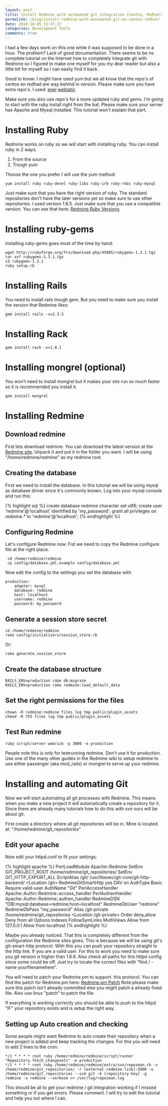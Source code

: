 ```yaml
---
layout: post
title: Install Redmine with automated git integration (Centos, Redhat)
permalink: /blog/install-redmine-with-automated-git-on-centos-redhat/
date: 2010-10-05 13:37:27
categories: Development Tools
comments: true
---
```


I had a few days work on this one while it was supposed to be done in a hour. The problem? Lack of good documentation. There seems to be no complete tutorial on the Internet how to completely integrate git with Redmine so I figured to make one myself for you my dear reader but also a little bit for myself so I can easily find it back.

Good to know: I might have used yum but we all know that the repo's of centos en redhad are way behind in version. Please make sure you have extra repo's. I used:
<a title="epel repo" href="http://fedoraproject.org/wiki/EPEL/FAQ#How_can_I_install_the_packages_from_the_EPEL_software_repository.3F" target="_blank">epel</a>
<a title="webtatic repo" href="http://www.webtatic.com/blog/2009/06/php-530-on-centos-5/" target="_blank">webtatic</a>

Make sure you also use repo's for a more updated ruby and gems. I'm going to start with the ruby install right from the bat. Please make sure your server has Apache and Mysql installed. This tutorial won't explain that part.

# Installing Ruby
Redmine works on ruby so we will start with installing ruby. You can install ruby in 2 ways.

1. From the source
2. Trough yum

Thoose the one you prefer I will use the yum method:

    yum install ruby ruby-devel ruby-libs ruby-irb ruby-rdoc ruby-mysql

Just make sure that you have the right version of ruby. The standard repositories don't have the later versions yet so make sure to use other repositories. I used version 1.8.5. Just make sure that you use a compatible version. You can see that here: <a title="Redmine Ruby versions" href="http://www.redmine.org/wiki/1/RedmineInstall" target="_blank">Redmine Ruby Versions</a>

# Installing ruby-gems
Installing ruby-gems goes most of the time by hand:

    wget http://rubyforge.org/frs/download.php/45905/rubygems-1.3.1.tgz
    tar xvf rubygems-1.3.1.tgz
    cd rubygems-1.3.1
    ruby setup.rb

# Installing Rails

You need to install rails trough gem. But you need to make sure you install the version that Redmine likes:

    gem install rails -v=2.3.5

# Installing Rack

    gem install rack -v=1.0.1

# Installing mongrel (optional)
You won't need to install mongrel but it makes your site run so much faster so it is recommended you install it.

    gem install mongrel

# Installing Redmine

## Download redmine

First lets download redmine. You can download the latest version at the <a title="Redmine Site" href="http://www.redmine.org/wiki/redmine/Download" target="_blank">Redmine site</a>. Unpack it and put it in the folder you want. I will be using "/home/redmine/redmine" as my redmine root.

## Creating the database

First we need to install the database. In this tutorial we will be using mysql as database driver since it's commonly known. Log into your mysql console and run this:

{% highlight sql %}
create database redmine character set utf8;
create user 'redmine'@'localhost' identified by 'my_password';
grant all privileges on redmine.* to 'redmine'@'localhost';
{% endhighlight %}

## Configuring Redmine
Let's configure Redmine now. Fist we need to copy the Redmine configure file at the right place.

     cd /home/redmine/redmine
     cp config/database.yml.example config/database.yml

Now edit the config to the settings you set the database with.

    production:
        adapter: mysql
        database: redmine
        host: localhost
        username: redmine
        password: my_password

## Generate a session store secret

    cd /home/redmine/redmine
    rake config/initializers/session_store.rb

Or:

    rake generate_session_store

## Create the database structure

    RAILS_ENV=production rake db:migrate
    RAILS_ENV=production rake redmine:load_default_data

## Set the right permissions for the files

    chown -R redmine:redmine files log tmp public/plugin_assets
    chmod -R 755 files log tmp public/plugin_assets

## Test Run redmine

    ruby script/server webrick -p 3000 -e production


People note this is only for testrunning redmine. Don't use it for production. Use one of the many other guides in the Redmine wiki to setup redmine to use either passenger (aka mod_rails) or mongrel to serve up your redmine.

# Installing and automating Git
Now we will start automating all git processes with Redmine. This means when you make a new project it will automatically create a repository for it. Since there are already many tutorials how to do this with svn ours will be about git.

First create a directory where all git repositories will be in. Mine is located at: "/home/redmine/git_repositories"

## Edit your apache
Now edit your httpd.conf to fit your settings:

{% highlight apache %}
    PerlLoadModule Apache::Redmine
    SetEnv GIT_PROJECT_ROOT /home/redmine/git_repositories/
    SetEnv GIT_HTTP_EXPORT_ALL
    ScriptAlias /git/ /usr/libexec/git-core/git-http-backend/
    <Location /git>
        RedmineGitSmartHttp yes
        DAV on
        AuthType Basic
        Require valid-user
        AuthName "Git"
        PerlAccessHandler Apache::Authn::Redmine::access_handler
        PerlAuthenHandler Apache::Authn::Redmine::authen_handler
        RedmineDSN "DBI:mysql:database=redmine;host=localhost"
        RedmineDbUser "redmine"
        RedmineDbPass "my_password"
    </Location>
    Alias /git-private /home/redmine/git_repositories
    <Location /git-private>
        Order deny,allow
        Deny from all
        <Limit GET PROPFIND OPTIONS REPORT>
            Options Indexes FollowSymLinks MultiViews
            Allow from 127.0.0.1
            Allow from localhost
        </Limit>
    </Location>
{% endhighlight %}

Maybe you already noticed. That this is completely different from the configuration the Redmine sites gives. This is because we will be using git's git-smart-http protocol. With this you can push your repository straight to the http link. If you are a valid user. For this to work you need to make sure you git version is higher than 1.6.6. Also check all paths for this httpd config since some could be off. Just try to locate the correct files with "find / -name yourfilenamehere".

You will need to patch your Redmine.pm to support. this protocol. You can find the patch for Redmine.pm here: <a title="Redmine.pm Patch" href="http://www.redmine.org/issues/4905" target="_blank">Redmine.pm Patch</a> Note:please make sure this patch isn't already committed else you might patch a already fixed file. Also use linux "patch" to patch the file.

If everything is working correctly you should be able to push to the httpd "IF" your repository exists and is setup the right way.

## Setting up Auto creation and checking
Some people might want Redmine to auto create their repository when a new project is added and keep tracking the changes. For this you will need to add 2 lines to the cron:

    */1 * * * * root ruby /home/redmine/redmine/script/runner "Repository.fetch_changesets" -e production
    */1 * * * * root ruby /home/redmine/redmine/extra/svn/reposman.rb -s /home/redmine/git_repositories/ -r [external-redmine-link]:3000 -u /home/redmine/git_repositories --scm git -k [repository-key] -g redmine -o redmine --verbose >> /var/log/reposman.log

This should be all to get your redmine / git integration working if I missed something or if you get errors. Please comment. I will try to edit the tutorial and help you out where I can.
